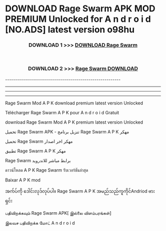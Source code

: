 # DOWNLOAD Rage Swarm  APK MOD PREMIUM Unlocked for A n d r o i d [NO.ADS] latest version o98hu 



<div align="center">

<h3>DOWNLOAD 1 >>> <a href="https://getmod2.web.app/?judul=Rage Swarm ">DOWNLOAD Rage Swarm </a></h3><br>

<h3>DOWNLOAD 2 >>> <a href="https://getmod2.web.app/?judul=Rage Swarm ">Rage Swarm  DOWNLOAD </a></h3>

</div>
----------------------------------------------------------

----------------------------------------------------------

----------------------------------------------------------

----------------------------------------------------------

Rage Swarm  Mod A P K download premium latest version Unlocked

Télécharger Rage Swarm  A P K pour A n d r o i d Gratuit

download Rage Swarm  Mod A P K premium latest version Unlocked

تحميل Rage Swarm  APK - تنزيل برنامج Rage Swarm  A P K مهكر

تحميل Rage Swarm  مهكر اخر اصدار

تطبيق Rage Swarm  A P K مهكر

Rage Swarm  برابط مباشر للاندرويد

ดาวน์โหลด A P K Rage Swarm  รับเวอร์ชันล่าสุด

Baixar A P K mod

အက်ပ်ကို ဒေါင်းလုဒ်လုပ်ပါ။ Rage Swarm  A P K အမည်သည်ကူကိုင်Andriod ဗားရှင်း

பதிவிறக்கவும் Rage Swarm  APK[ இல்லை விளம்பரங்கள்] 
 
இலவச பதிவிறக்க மோட் A n d r o i d



